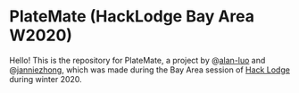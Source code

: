 # PlateMate (HackLodge Bay Area W2020)

Hello! This is the repository for PlateMate, a project by @[alan-luo](https://github.com/alan-luo) and @[janniezhong](https://github.com/janniezhong), which was made during the Bay Area session of [Hack Lodge](https://hacklodge.org/) during winter 2020.
